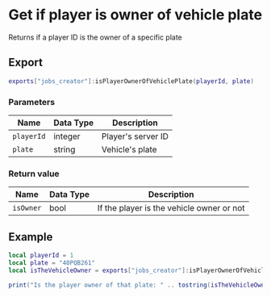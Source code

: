 # Get if player is owner of vehicle plate

Returns if a player ID is the owner of a specific plate

## Export

```lua
exports["jobs_creator"]:isPlayerOwnerOfVehiclePlate(playerId, plate)
```

### Parameters

| Name       | Data Type | Description        |
| ---------- | --------- | ------------------ |
| `playerId` | integer   | Player's server ID |
| `plate`    | string    | Vehicle's plate    |

### Return value

| Name      | Data Type | Description                               |
| --------- | --------- | ----------------------------------------- |
| `isOwner` | bool      | If the player is the vehicle owner or not |

## Example

```lua
local playerId = 1
local plate = "40PQB261"
local isTheVehicleOwner = exports["jobs_creator"]:isPlayerOwnerOfVehiclePlate(playerId, plate)

print("Is the player owner of that plate: " .. tostring(isTheVehicleOwner))
```
